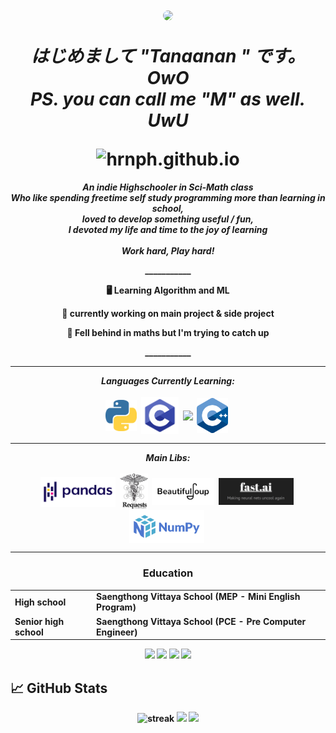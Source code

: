 <h1 align="center">

  <a href="url"><img src="https://cdn.discordapp.com/attachments/966606618835943494/974626121230483486/645863D5-3B9B-4FC1-B9D1-C55EE48B659E.jpg?fbclid=IwAR3T4x4P0HP_MV8pNkBc6S-aUUVOBkN5Xmo0gAFuPN7zBYFh0ov5-Wegt1A" height="auto" width="auto" style="border-radius:50%"></a>

  <b><i>はじめまして "Tanaanan " です。 OwO</i></br>
  <b><i>PS. you can call me "M" as well. UwU </i></b>
  

  <img src="https://komarev.com/ghpvc/?username=Tanaanan&label=Views&color=yellow&style=for-the-badge" alt="hrnph.github.io" />
  
</h1>


<p align="center">
  <em>
    An indie <b>Highschooler</b> in <b>Sci-Math</b> class <br>
    <b>Who like spending freetime self study programming more than learning in school,</b><br>
    loved to develop something useful / fun, 
    <br>I devoted my life and time to the joy of learning</br>
    <br><b>Work hard, Play hard!</b></br>
  </em>
</p>

<p align="center">___________</p>
<div align="center">
  
🖥️ Learning Algorithm and ML
  
🔭 currently working on main project & side project
  
🌱 Fell behind in maths but I'm trying to catch up 
  
</div>

<p align="center">___________</p>

<hr></hr>
<p align="center">
  <i><b>Languages Currently Learning:</b></i>
  <br><br>
  <img align="center" src="contents/languages/python.png" width="50px" />&nbsp;
  <img align="center" src="contents/languages/C.png" width="60px" />&nbsp;
  <img align="center" src="contents/languages/C#.png" width="50px" />&nbsp;
  <img align="center" src="contents/languages/C++.png" width="50px" />&nbsp;
</p>

<hr></hr>

<p align="center">
  <i><b>Main Libs:</b></i>
  <br><br>
  <img align="center" src="contents/tools/pandas.png" width="120px" />&nbsp;
  <img align="center" src="contents/tools/requests.png" width="45px" />&nbsp;
  <img align="center" src="contents/tools/bf4.png" width="100px" />&nbsp;
  <img align="center" src="contents/tools/fastai.png" width="120px" />&nbsp;
  <img align="center" src="contents/tools/numpy.png" width="120px" />&nbsp;
<hr>

<h3 align="center">Education</h3>
<table align="center">
  <tr>
    <td>High school</td>
    <td>Saengthong Vittaya School <b>(MEP - Mini English Program)</b></td>
  </tr>
  <tr>
    <td>Senior high school</td>
    <td>Saengthong Vittaya School  <b>(PCE - Pre Computer Engineer)</b></td>
  </tr>
<table>

<div align="center">

  [<img src="https://img.shields.io/badge/facebook-%231877F2.svg?&style=for-the-badge&logo=facebook&logoColor=white">](https://web.facebook.com/profile.php?id=100004500556669)
  [<img src="https://img.shields.io/badge/youtube-%23E4405F.svg?&style=for-the-badge&logo=youtube&logoColor=white">](https://github.com/Tanaanan)
  [<img src="https://img.shields.io/badge/twitter-%231DA1F2.svg?&style=for-the-badge&logo=twitter&logoColor=white">](https://github.com/Tanaanan)
  [<img src="https://img.shields.io/badge/Portfolio-%23000000.svg?&style=for-the-badge&logo=microsoft&logoColor=white">](https://sites.google.com/view/holyfakmyname/home) 

</div>


## 📈 GitHub Stats

<div align="center">
  
  <img src="http://github-readme-streak-stats.herokuapp.com?user=Tanaanan&theme=highcontrast" alt="streak"/>

  <img src="https://github-readme-stats.vercel.app/api?username=Tanaanan&count_private=true&show_icons=true&theme=vision-friendly-dark">
  
  <img src="https://github-readme-stats.vercel.app/api/top-langs/?username=Tanaanan&layout=compact&hide=html,css&theme=vision-friendly-dark">
  
   
</div>
